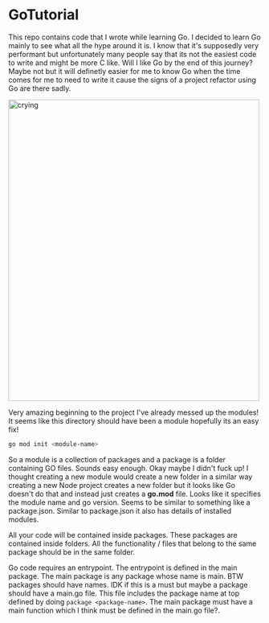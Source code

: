 # GoTutorial

This repo contains code that I wrote while learning Go. I decided to learn Go mainly to see what all the hype around it is. I know that it's supposedly very performant but unfortunately many people say that its not the easiest code to write and might be more C like. Will I like Go by the end of this journey? Maybe not but it will definetly easier for me to know Go when the time comes for me to need to write it cause the signs of a project refactor using Go are there sadly.
  
<img src="https://media1.tenor.com/m/XXyXCrGg6nkAAAAC/hyunrmin.gif" alt="crying" width=500 height=600>

Very amazing beginning to the project I've already messed up the modules! It seems like this directory should have been a module hopefully its an easy fix!

```bash
go mod init <module-name>
```

So a module is a collection of packages and a package is a folder containing GO files. Sounds easy enough. Okay maybe I didn't fuck up! I thought creating a new module would create a new folder in a similar way creating a new Node project creates a new folder but it looks like Go doesn't do that and instead just creates a **go.mod** file. Looks like it specifies the module name and go version. Seems to be similar to something like a package.json. Similar to package.json it also has details of installed modules.

All your code will be contained inside packages. These packages are contained inside folders. All the functionality / files that belong to the same package should be in the same folder. 

Go code requires an entrypoint. The entrypoint is defined in the main package. The main package is any package whose name is main. BTW packages should have names. IDK if this is a must but maybe a package should have a main.go file. This file includes the package name at top defined by doing `package <package-name>`. The main package must have a main function which I think must be defined in the main.go file?. 
